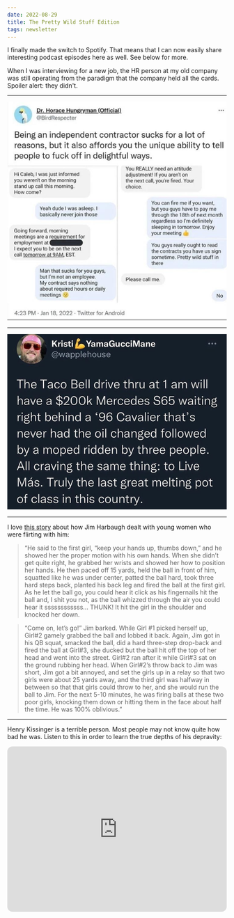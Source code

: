 ```yaml
---
date: 2022-08-29
title: The Pretty Wild Stuff Edition
tags: newsletter
---
```

I finally made the switch to Spotify. That means that I can now easily share interesting podcast episodes here as well. See below for more.

When I was interviewing for a new job, the HR person at my old company was still operating from the paradigm that the company held all the cards. Spoiler alert: they didn't.
___

![notshowingup](https://raw.githubusercontent.com/muneer78/muneer78.github.io/master/images/notshowingup.png)
___

![tacobellone](https://raw.githubusercontent.com/muneer78/muneer78.github.io/master/images/tacobellone.jpeg)

___

I love [this story](https://www.awesemo.com/sideaction/absurd-jim-harbaugh-michigan-story-surfacing-following-urban-meyer-viral-moment-bjs/) about how Jim Harbaugh dealt with young women who were flirting with him:

> “He said to the first girl, “keep your hands up, thumbs down,” and he showed her the proper motion with his own hands. When she didn’t get quite right, he grabbed her wrists and showed her how to position her hands. He then paced off 15 yards, held the ball in front of him, squatted like he was under center, patted the ball hard, took three hard steps back, planted his back leg and fired the ball at the first girl. As he let the ball go, you could hear it click as his fingernails hit the ball and, I shit you not, as the ball whizzed through the air you could hear it ssssssssssss… THUNK! It hit the girl in the shoulder and knocked her down.

> “Come on, let’s go!” Jim barked. While Girl #1 picked herself up, Girl#2 gamely grabbed the ball and lobbed it back. Again, Jim got in his QB squat, smacked the ball, did a hard three-step drop-back and fired the ball at Girl#3, she ducked but the ball hit off the top of her head and went into the street. Girl#2 ran after it while Girl#3 sat on the ground rubbing her head. When Girl#2’s throw back to Jim was short, Jim got a bit annoyed, and set the girls up in a relay so that two girls were about 25 yards away, and the third girl was halfway in between so that that girls could throw to her, and she would run the ball to Jim. For the next 5-10 minutes, he was firing balls at these two poor girls, knocking them down or hitting them in the face about half the time. He was 100% oblivious.”
___

Henry Kissinger is a terrible person. Most people may not know quite how bad he was. Listen to this in order to learn the true depths of his depravity:

<iframe style="border-radius:12px" src="https://open.spotify.com/embed/playlist/4jiLocZ3qmQPU8GQkbYdeJ?utm_source=generator" width="100%" height="380" frameBorder="0" allowfullscreen="" allow="autoplay; clipboard-write; encrypted-media; fullscreen; picture-in-picture"></iframe>
